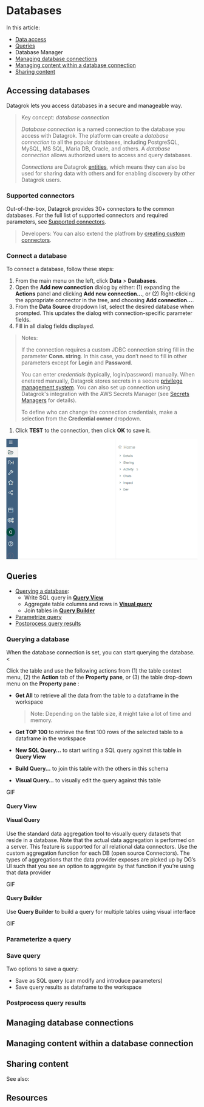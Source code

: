 # Databases

In this article:

* [Data access](databases.md/#accessing-databases)
* [Queries](databases.md/#queries)
* Database Manager
* [Managing database connections](databases.md/#managing-database-connections)
* [Managing content within a database
  connection](databases.md/#managing-file-shares)
* [Sharing content](databases.md/#sharing-content)

## Accessing databases

Datagrok lets you access databases in a secure and manageable way.

> Key concept: _database connection_
>
> _Database connection_ is a named connection to the database you access with
> Datagrok. The platform can create a _database connection_ to all the popular
> databases, including PostgreSQL, MySQL, MS SQL, Maria DB, Oracle, and others.
> A _database
> connection_ allows authorized users to access and query databases.
>
>_Connections_ are Datagrok [entities](../datagrok/objects.md), which means they
>can also be used for sharing data with others and for enabling discovery by
>other Datagrok users.

### Supported connectors

Out-of-the-box, Datagrok provides 30+ connectors to the common databases.
For the full list of supported connectors and required parameters, see
[Supported connectors]( connectors/supported-connectors.md).

> Developers: You can also extend the platfrom by [creating custom
> connectors](https://github.com/datagrok-ai/public/tree/master/connectors).

### Connect a database

To connect a database, follow these steps:

1. From the main menu on the left, click **Data** > **Databases**.
1. Open the **Add new connection** dialog by either: (1) expanding the
   **Actions** panel and clicking **Add new connection…**, or (2) Right-clicking
   the appropriate connector in the tree, and choosing **Add connection…**.
1. From the **Data Source** dropdown list, select the desired database when prompted. This updates the dialog with connection-specific parameter fields.
1. Fill in all dialog fields displayed.

>Notes:
>
> If the connection requires a custom JDBC connection string fill in the
> parameter **Conn. string**. In this case, you don’t need to fill in other
> parameters except for **Login** and **Password**.
>
>You can enter _credentials_ (typically, login/password) manually. When enetered
>manually, Datagrok stores secrets in a secure [privilege management
>system](/govern/security.md/#credentials). You can also set up connection using
>Datagrok's integration with the AWS Secrets Manager (see [Secrets
>Managers](/access/data-connection-credentials.md/#secrets-managers) for
>details).
>
>To define who can change the connection credentials, make a selection from the
>**Credential owner** dropdown.

1. Click **TEST** to the connection, then click **OK** to save it.

![Create a connection](database-connection.gif)

## Queries

* [Querying a database](databases.md/#querying-a-database):
  * Write SQL query in [**Query View**](databases.md/#query-view)
  * Aggregate table columns and rows in [**Visual
    query**](databases.md/#visual-query)
  * Join tables in [**Query Builder**](databases.md/#query-builder)
* [Parametrize query](databases.md/#parameterize-a-query)
* [Postprocess query results](databases.md/#postprocess-query-results)

### Querying a database

When the database connection is set, you can start querying the database. <<!--You can get all data or the first 100 rows from a table or use built-in tools to create more sophisticated queries.-->

Click the table and use the following actions from (1) the table context menu,
(2) the **Action** tab of the **Property pane**, or (3) the table drop-down menu
on  the **Property pane** :

* **Get All** to retrieve all the data from the table to a dataframe in the
  workspace

  >Note: Depending on the table size, it might take a lot of time and memory.

* **Get TOP 100** to retrieve the first 100 rows of the selected table to a
  dataframe in the workspace
* **New SQL Query…** to start writing a SQL query against this table in **Query
  View**
* **Build Query…** to join this table with the others in this schema
* **Visual Query…** to visually edit the query against this table

GIF

#### Query View

#### Visual Query

Use the standard data aggregation tool to visually query datasets that reside in
a database. Note that the actual data aggregation is performed on a server. This
feature is supported for all relational data connectors. Use the custom
aggregation function for each DB (open source Connectors). The types of
aggregations that the data provider exposes are picked up by DG’s UI such that
you see an option to aggregate by that function if you’re using that data
provider

GIF

#### Query Builder

Use **Query Builder** to build a query for multiple tables using visual
interface

GIF

### Parameterize a query

### Save query

Two options to save a query:

* Save as SQL query (can modify and introduce parameters)
* Save query results as dataframe to the workspace

### Postprocess query results

## Managing database connections

## Managing content within a database connection

## Sharing content

See also:

## Resources
